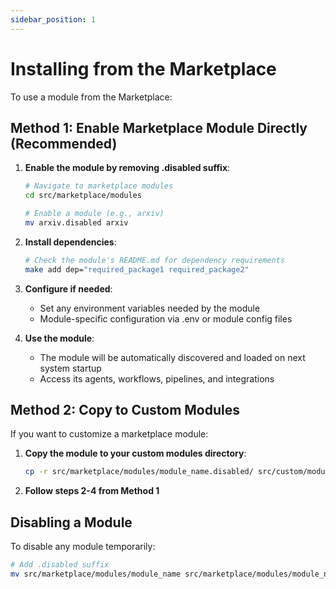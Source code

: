 ```yaml
---
sidebar_position: 1
---
```


# Installing from the Marketplace

To use a module from the Marketplace:

## Method 1: Enable Marketplace Module Directly (Recommended)

1. **Enable the module by removing .disabled suffix**:
   ```bash
   # Navigate to marketplace modules
   cd src/marketplace/modules
   
   # Enable a module (e.g., arxiv)
   mv arxiv.disabled arxiv
   ```

2. **Install dependencies**:
   ```bash
   # Check the module's README.md for dependency requirements
   make add dep="required_package1 required_package2"
   ```

3. **Configure if needed**:
   - Set any environment variables needed by the module
   - Module-specific configuration via .env or module config files

4. **Use the module**:
   - The module will be automatically discovered and loaded on next system startup
   - Access its agents, workflows, pipelines, and integrations

## Method 2: Copy to Custom Modules

If you want to customize a marketplace module:

1. **Copy the module to your custom modules directory**:
   ```bash
   cp -r src/marketplace/modules/module_name.disabled/ src/custom/modules/module_name/
   ```

2. **Follow steps 2-4 from Method 1**

## Disabling a Module

To disable any module temporarily:

```bash
# Add .disabled suffix
mv src/marketplace/modules/module_name src/marketplace/modules/module_name.disabled
```
